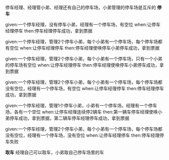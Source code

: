 停车经理、经理管小弟、经理还有自己的停车场，小弟管理的停车场是互斥的
**停车**

given:一个停车经理，没有停车小弟，经理有一个停车场，有空位
when:让停车经理停车
then:停车经理停车成功，拿到票据

given:一个停车经理，管理2个停车小弟，每个小弟有一个停车场，每个停车场都有空位
when:让停车经理停车
then:停车经理使唤停车小弟停车成功，拿到票据

given:一个停车经理，管理2个停车小弟，每个小弟有一个停车场，只有一个小弟的停车场有空位
when:让停车经理停车
then:停车经理使唤停车小弟停车成功，拿到票据

given:一个停车经理，管理2个停车小弟，每个小弟有一个停车场，每个停车场都没有空位，经理有一个停车场，有空位
when:让停车经理停车
then:停车经理停车成功，拿到票据

given:一个停车经理，管理1个停车小弟，小弟有一个停车场，经理有一个停车场，各有一个空位
when:让停车经理连续停2辆车
then:第一辆车停车经理使唤小弟停车成功，拿到票据，第二辆车停车经理停车成功，拿到票据

given:一个停车经理，管理2个停车小弟，每个小弟有一个停车场，每个停车场都没有空位，经理有一个停车场，没有空位
when:让停车经理停车
then:停车经理停车失败


**取车**
经理自己可以取车，小弟取自己停车场里的车
